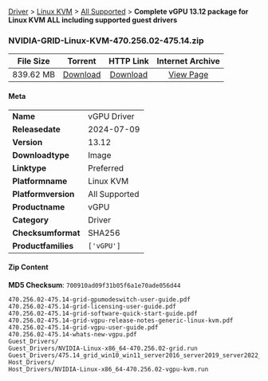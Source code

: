 
[Driver](/README.md)  >  [Linux KVM](/index/Driver/Linux_KVM.md)  >  [All Supported](/index/Driver/Linux_KVM/All_Supported.md)  >  **Complete vGPU 13.12 package for Linux KVM ALL including supported guest drivers**


### NVIDIA-GRID-Linux-KVM-470.256.02-475.14.zip

| **File Size** | **Torrent**  | **HTTP Link** | **Internet Archive** |
|:-------------:|:------------:|:-------------:|:--------------------:|
| 839.62 MB |  [Download](https://archive.org/download/nvgpu_NVIDIA-GRID-Linux-KVM-470.256.02-475.14.zip/nvgpu_NVIDIA-GRID-Linux-KVM-470.256.02-475.14.zip_archive.torrent)       | [Download](https://archive.org/compress/nvgpu_NVIDIA-GRID-Linux-KVM-470.256.02-475.14.zip) | [View Page](https://archive.org/details/nvgpu_NVIDIA-GRID-Linux-KVM-470.256.02-475.14.zip)       |

#### Meta

<table>
<tr><td><strong>Name</strong></td><td>vGPU Driver</td></tr>
<tr><td><strong>Releasedate</strong></td><td>2024-07-09</td></tr>
<tr><td><strong>Version</strong></td><td>13.12</td></tr>
<tr><td><strong>Downloadtype</strong></td><td>Image</td></tr>
<tr><td><strong>Linktype</strong></td><td>Preferred</td></tr>
<tr><td><strong>Platformname</strong></td><td>Linux KVM</td></tr>
<tr><td><strong>Platformversion</strong></td><td>All Supported</td></tr>
<tr><td><strong>Productname</strong></td><td>vGPU</td></tr>
<tr><td><strong>Category</strong></td><td>Driver</td></tr>
<tr><td><strong>Checksumformat</strong></td><td>SHA256</td></tr>
<tr><td><strong>Productfamilies</strong></td><td><code>['vGPU']</code></td></tr>
</table>

#### Zip Content

**MD5 Checksum**: `700910ad09f31b05f6a1e70ade056d44`

```text
470.256.02-475.14-grid-gpumodeswitch-user-guide.pdf
470.256.02-475.14-grid-licensing-user-guide.pdf
470.256.02-475.14-grid-software-quick-start-guide.pdf
470.256.02-475.14-grid-vgpu-release-notes-generic-linux-kvm.pdf
470.256.02-475.14-grid-vgpu-user-guide.pdf
470.256.02-475.14-whats-new-vgpu.pdf
Guest_Drivers/
Guest_Drivers/NVIDIA-Linux-x86_64-470.256.02-grid.run
Guest_Drivers/475.14_grid_win10_win11_server2016_server2019_server2022_64bit_international.exe
Host_Drivers/
Host_Drivers/NVIDIA-Linux-x86_64-470.256.02-vgpu-kvm.run
```